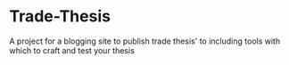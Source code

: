 # Trade-Thesis
A project for a blogging site to publish trade thesis' to including tools with which to craft and test your thesis
